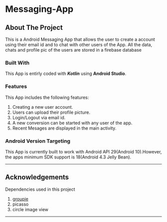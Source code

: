 # Messaging-App
## About The Project
This is a Android Messaging App that allows the user to create a account using their email id and to chat with other users of the App. All the data, chats and profile pic of the users are stored in a firebase database

### Built With
This App is entirly coded with ***Kotlin*** using __Android Studio__.

### Features
This App includes the following features:
1. Creating a new user account.
2. Users can upload their profile picture.
2. Login/Logout via email id.
3. A new conversion can be started with any user of the app.
4. Recent Mesages are displayed in the main activity.

### Android Version Targeting
This App is currently built to work with Android API 29(Android 10).However, the apps minimum SDK support is 18(Android 4.3 Jelly Bean).
___
## Acknowledgements
Dependencies used in this project
1. [groupie](https://github.com/lisawray/groupie)
2. picasso
3. circle image view
___
